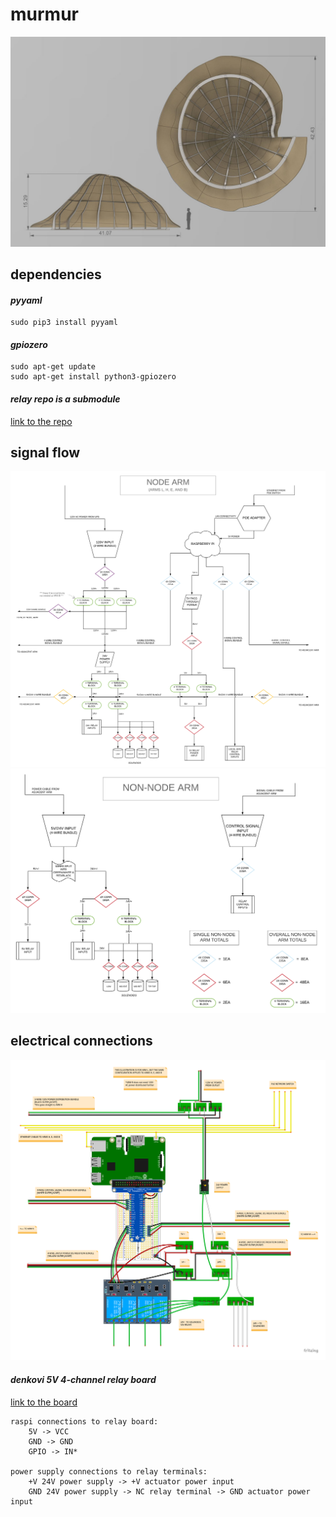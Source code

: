 # murmur
![murmur scale](imgs/murmur_scale.png)


## dependencies
#### *pyyaml*
```
sudo pip3 install pyyaml
```

#### *gpiozero*
```
sudo apt-get update
sudo apt-get install python3-gpiozero
```

#### *relay repo is a submodule*
[link to the repo](https://github.com/barlaensdoonn/relay)

## signal flow
![node arm signal flow](imgs/murmur_signal_flow_node_arm.png)
![non node arm signal flow](imgs/murmur_signal_flow_non_node_arm.png)

## electrical connections
![circuit layout](imgs/murmur_control_circuit_single_node.png)

#### *denkovi 5V 4-channel relay board*
[link to the board](http://denkovi.com/relay-module-5v-4-channels-for-raspberry-pi-arduino-pic-avr)
```
raspi connections to relay board:
    5V -> VCC
    GND -> GND
    GPIO -> IN*

power supply connections to relay terminals:
    +V 24V power supply -> +V actuator power input
    GND 24V power supply -> NC relay terminal -> GND actuator power input
```
